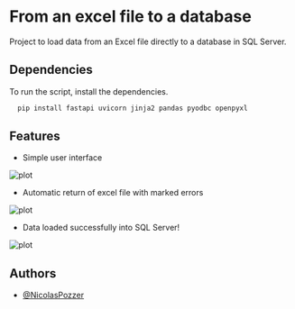 
# From an excel file to a database

Project to load data from an Excel file directly to a database in SQL Server.


## Dependencies

To run the script, install the dependencies.

```bash
  pip install fastapi uvicorn jinja2 pandas pyodbc openpyxl
```


## Features

- Simple user interface

![plot](https://i.imgur.com/mrZRTXX.jpeg)
- Automatic return of excel file with marked errors

![plot](https://i.imgur.com/zpNq5AV.jpeg)
- Data loaded successfully into SQL Server!

![plot](https://i.imgur.com/QWOISPT.jpeg)

## Authors

- [@NicolasPozzer](https://github.com/NicolasPozzer)

